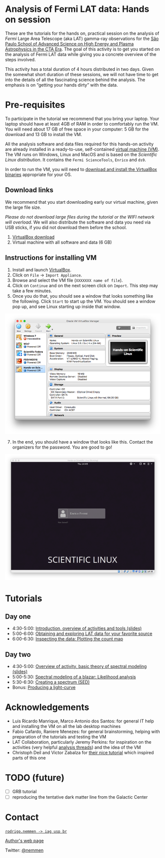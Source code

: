 Analysis of Fermi LAT data: Hands on session
==============================================

These are the tutorials for the hands on, practical session on the analysis of *Fermi* Large Area Telescope (aka LAT) gamma-ray observations for the [São Paulo School of Advanced Science on High Energy and Plasma Astrophysics in the CTA Era](http://www.astro.iag.usp.br/~highenastro/). The goal of this activity is to get you started on the analysis of Fermi LAT data while giving you a concrete overview of the steps involved. 

This activity has a total duration of 4 hours distributed in two days. Given the somewhat short duration of these sessions, we will not have time to get into the details of all the fascinating science behind the analysis. The emphasis is on “getting your hands dirty” with the data. 

# Pre-requisites

To participate in the tutorial we recommend that you bring your laptop. Your laptop should have at least 4GB of RAM in order to comfortably run the VM. You will need about 17 GB of free space in your computer: 5 GB for the download and 13 GB to install the VM.

All the analysis software and data files required for this hands-on activity are already installed in a ready-to-use, self-contained [virtual machine (VM)](https://en.wikipedia.org/wiki/Virtual_machine). The VM runs on Windows, Linux and MacOS and is based on the *Scientific Linux distribution*. It contains the `Fermi ScienceTools`, `Enrico` and `ds9`.


In order to run the VM, you will need to [download and install the VirtualBox binaries](https://www.virtualbox.org/wiki/Downloads) appropriate for your OS. 

## Download links

We recommend that you start downloading early our virtual machine, given the large file size. 

*Please do not download large files during the tutorial or the WIFI network will overload*. We will also distribute the software and data you need via USB sticks, if you did not download them before the school.

1. [VirtualBox download](https://www.virtualbox.org/wiki/Downloads)
2. Virtual machine with all software and data (6 GB)

## Instructions for installing VM

1. Install and launch [VirtualBox](https://www.virtualbox.org/wiki/Downloads).
3. Click on `File` -> `Import Appliance`.
4. Browse and select the VM file (`XXXXXXX name of file`).
5. Click on `Continue` and on the next screen click on `Import`. This step may take a few minutes.
6. Once you do that, you should see a window that looks something like the following. Click `Start` to start up the VM. You should see a window pop up, and see Linux starting up inside that window.

![](./figures/virtualbox.png "VirtualBox window listing the VM after successfull import")

7. In the end, you should have a window that looks like this. Contact the organizers for the password. You are good to go!

![](./figures/welcome_screen.png "VM after booting")


# Tutorials

## Day one

- 4:30-5:00: [Introduction, overview of activities and tools (slides)](./day01-intro_slides.pdf)
- 5:00-6:00: [Obtaining and exploring LAT data for your favorite source](./explore.md)
- 6:00-6:30: [Inspecting the data: Plotting the count map](./countmap.md)

## Day two

- 4:30-5:00: [Overview of activity, basic theory of spectral modeling (slides)](./day02-intro_slides.pdf)
- 5:00-5:30: [Spectral modeling of a blazar: Likelihood analysis](./likelihood.md)
- 5:30-6:30: [Creating a spectrum (SED)](./sed.md)
- Bonus: [Producing a light-curve](./lc.md)

# Acknowledgements

- Luis Ricardo Manrique, Marco Antonio dos Santos: for general IT help and installing the VM on all the lab desktop machines
- Fabio Cafardo, Raniere Menezes: for general brainstorming, helping with preparation of the tutorials and testing the VM
- LAT Collaboration, particularly Jeremy Perkins: for inspiration on the activities (very helpful [analysis threads](https://fermi.gsfc.nasa.gov/ssc/data/analysis/scitools/)) and the idea of the VM
- Christoph Deil and Victor Zabalza for [their nice tutorial](http://fermi-hero.readthedocs.io/en/latest/index.html#) which inspired parts of this one

# TODO (future)

- [ ] GRB tutorial
- [ ] reproducing the tentative dark matter line from the Galactic Center

# Contact 

[`rodrigo.nemmen -> iag usp br`](http://rodrigonemmen.com/contact)

[Author's web page](https://rodrigonemmen.com/)

Twitter: [@nemmen](https://twitter.com/nemmen)